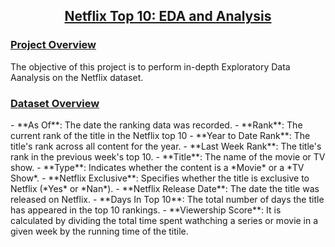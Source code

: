 <div align = "center"><h2><u>Netflix Top 10: EDA and Analysis</u></h2></div>

<h3><u>Project Overview</u></h3>
<p>
  The objective of this project is to perform in-depth Exploratory Data Aanalysis on the Netflix dataset.
</p>
<h3><u>Dataset Overview</u></h3>
<p>
  - **As Of**: The date the ranking data was recorded.
  - **Rank**: The current rank of the title in the Netflix top 10
  - **Year to Date Rank**: The title's rank across all content for the year.
  - **Last Week Rank**: The title's rank in the previous week's top 10.
  - **Title**: The name of the movie or TV show.
  - **Type**: Indicates whether the content is a *Movie* or a *TV Show*.
  - **Netflix Exclusive**: Specifies whether the title is exclusive to Netflix (*Yes* or *Nan*).
  - **Netflix Release Date**: The date the title was released on Netflix.
  - **Days In Top 10**: The total number of days the title has appeared in the top 10 rankings.
  - **Viewership Score**: It is calculated by dividing the total time spent wathching a series or movie in a given week by the running time of the titile.
</p>
